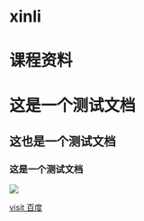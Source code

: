 # xinli
# 课程资料
# 这是一个测试文档
## 这也是一个测试文档
### 这是一个测试文档
![](https://ss1.baidu.com/6ONXsjip0QIZ8tyhnq/it/u=2278874371,3682636674&fm=58)

[visit 百度](www.baidu.com)
